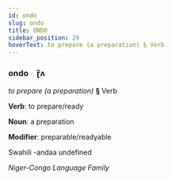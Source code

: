 ```yaml
---
id: ondo
slug: ondo
title: ONDO
sidebar_position: 29
hoverText: to prepare (a preparation) § Verb
---
```


### ondo&emsp;<span kind="abugida">ɽ̃ʌ</span>

*to prepare (a preparation)* **§** Verb

**Verb**: to prepare/ready

**Noun**: a preparation

**Modifier**: preparable/readyable

Swahili -andaa undefined

*Niger-Congo Language Family*